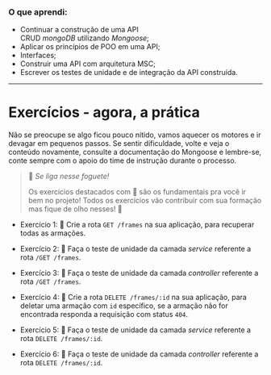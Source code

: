 ### O que aprendi:

- Continuar a construção de uma API CRUD *mongoDB* utilizando *Mongoose*;
- Aplicar os princípios de POO em uma API;
- Interfaces;
- Construir uma API com arquitetura MSC;
- Escrever os testes de unidade e de integração da API construída.

---

# Exercícios - agora, a prática

Não se preocupe se algo ficou pouco nítido, vamos aquecer os motores e ir devagar em pequenos passos. Se sentir dificuldade, volte e veja o conteúdo novamente, consulte a documentação do Mongoose e lembre-se, conte sempre com o apoio do time de instrução durante o processo.

> 🚀 *Se liga nesse foguete!*
> 
> Os exercícios destacados com 🚀 são os fundamentais pra você ir bem no projeto! Todos os exercícios vão contribuir com sua formação mas fique de olho nesses! 👀

- Exercício 1: 🚀 Crie a rota `GET /frames` na sua aplicação, para recuperar todas as armações.

- Exercício 2: 🚀 Faça o teste de unidade da camada *service* referente a rota `/GET /frames`.

- Exercício 3: 🚀 Faça o teste de unidade da camada *controller* referente a rota `/GET /frames`.

- Exercício 4: 🚀 Crie a rota `DELETE /frames/:id` na sua aplicação, para deletar uma armação com `id` específico, se a armação não for encontrada responda a requisição com status `404`.

- Exercício 5: 🚀 Faça o teste de unidade da camada *service* referente a rota `DELETE /frames/:id`.

- Exercício 6: 🚀 Faça o teste de unidade da camada *controller* referente a rota `DELETE /frames/:id`.
